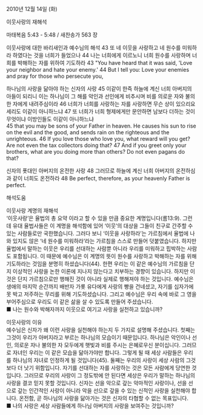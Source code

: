 2010년 12월 14일 (화)

이웃사랑의 재해석



마태복음 5:43 - 5:48 / 새찬송가 563 장


이웃사랑에 대한 바리새인과 예수님의 해석 
43 또 네 이웃을 사랑하고 네 원수를 미워하라 하였다는 것을 너희가 들었으나 44 나는 너희에게 이르노니 너희 원수를 사랑하며 너희를 박해하는 자를 위하여 기도하라 
43 "You have heard that it was said, 'Love your neighbor and hate your enemy.' 44 But I tell you: Love your enemies and pray for those who persecute you,  

하나님의 사랑을 닮아야 하는 신자의 사랑 
45 이같이 한즉 하늘에 계신 너희 아버지의 아들이 되리니 이는 하나님이 그 해를 악인과 선인에게 비추시며 비를 의로운 자와 불의한 자에게 내려주심이라 46 너희가 너희를 사랑하는 자를 사랑하면 무슨 상이 있으리요 세리도 이같이 아니하느냐 47 또 너희가 너희 형제에게만 문안하면 남보다 더하는 것이 무엇이냐 이방인들도 이같이 아니하느냐  
45 that you may be sons of your Father in heaven. He causes his sun to rise on the evil and the good, and sends rain on the righteous and the unrighteous. 46 If you love those who love you, what reward will you get? Are not even the tax collectors doing that? 47 And if you greet only your brothers, what are you doing more than others? Do not even pagans do that? 

 신자의 푯대인 아버지의 온전한 사랑 
48 그러므로 하늘에 계신 너희 아버지의 온전하심과 같이 너희도 온전하라 
48 Be perfect, therefore, as your heavenly Father is perfect.

해석도움





이웃사랑 계명의 재해석   
‘이웃사랑’은 율법의 총 요약 이라고 할 수 있을 만큼 중요한 계명입니다(롬13:9). 그런데 유대 율법사들은 이 계명을 해석함에 있어 ‘이웃’의 대상을 그들이 친구로 간주할 수 있는 사람들로만 국한했습니다. 그러다 보니 ‘이웃을 사랑하라’는 가르침에서 율법에 나와 있지도 않은 ‘네 원수를 미워하라’라는 가르침을 스스로 만들어 덧붙였습니다. 하지만 율법에서 말하는 이웃은 우리를 선대하는 사람뿐 아니라 우리를 미워하고 핍박하는 사람도 포함됩니다. 이 때문에 예수님은 이 계명의 뜻이 원수를 사랑하고 박해하는 자를 위해 기도하라는 것임을 분명히 하셨습니다(44). 한편 우리는 이 같은 예수님의 가르침을 단지 이상적인 사랑을 논한 이론에 지나지 않는다고 치부하는 경향이 있습니다. 하지만 이것은 단지 가르침으로만 행해진 것이 아니라 실제로 행해져야 하는 것입니다. 예수님은 생애의 마지막 순간까지 배반자 가룟 유다에게 사랑의 빵을 건네셨고, 자기를 십자가에 못 박고 저주하는 무리를 위해 기도하셨습니다. 그리고 예수님은 우리 속에 바로 그 영을 부어주심으로 우리도 이 같은 삶을 살 수 있도록 만들어 주셨습니다.  
■ 나는 원수와 박해자까지 이웃으로 여기고 사랑을 실천하고 있습니까?

 이웃사랑의 이유   
예수님은 신자가 왜 이런 사랑을 실천해야 하는지 두 가지로 설명해 주셨습니다. 첫째는 그것이 우리가 아버지라고 부르는 하나님의 모습이기 때문입니다. 하나님은 악인이나 선인, 의로운 자나 불의한 자 모두에게 햇빛과 비를 주시는 은혜로우신 분이십니다. 그러므로 자녀인 우리는 이 같은 모습을 닮아가야만 합니다. 그렇게 될 때 세상 사람들은 우리를 하나님의 자녀로 인정하게 될 것입니다(45). 둘째는 우리의 사랑이 세상 사람의 그것보다 더 낫기 위함입니다. 자기를 선대하는 자를 사랑하는 것은 모든 사람에게 당연한 것입니다. 그러므로 우리의 사랑이 그 정도밖에 안 된다면 세상은 우리가 말하는 하나님의 사랑을 결코 믿지 못할 것입니다. 신자는 선을 악으로 갚는 악마적인 사랑이나, 선을 선으로 갚는 인간적인 사랑이 아니라 악을 선으로 갚을 수 있는 신적인 사랑을 실천해야 합니다. 온전함, 곧 하나님의 사랑을 닮아가는 것은 신자의 타협할 수 없는 목표입니다.   
■ 나의 사랑은 세상 사람들에게 하나님 아버지의 사랑을 보여주는 것입니까?